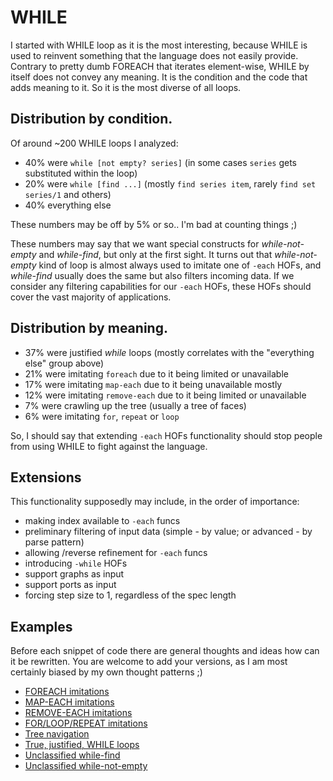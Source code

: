 # WHILE

I started with WHILE loop as it is the most interesting, because WHILE is used to reinvent something that the language does not easily provide.
Contrary to pretty dumb FOREACH that iterates element-wise, WHILE by itself does not convey any meaning. It is the condition and the code that adds meaning to it. So it is the most diverse of all loops.

## Distribution by condition.

Of around ~200 WHILE loops I analyzed:
- 40% were `while [not empty? series]` (in some cases `series` gets substituted within the loop)
- 20% were `while [find ...]` (mostly `find series item`, rarely `find set series/1` and others)
- 40% everything else

These numbers may be off by 5% or so.. I'm bad at counting things ;)

These numbers may say that we want special constructs for *while-not-empty* and *while-find*, but only at the first sight.
It turns out that *while-not-empty* kind of loop is almost always used to imitate one of `-each` HOFs, and *while-find* usually does the same but also filters incoming data. If we consider any filtering capabilities for our `-each` HOFs, these HOFs should cover the vast majority of applications.

## Distribution by meaning.

- 37% were justified *while* loops (mostly correlates with the "everything else" group above)
- 21% were imitating `foreach` due to it being limited or unavailable
- 17% were imitating `map-each` due to it being unavailable mostly
- 12% were imitating `remove-each` due to it being limited or unavailable
- 7% were crawling up the tree (usually a tree of faces)
- 6% were imitating `for`, `repeat` or `loop`

So, I should say that extending `-each` HOFs functionality should stop people from using WHILE to fight against the language.

## Extensions

This functionality supposedly may include, in the order of importance:
- making index available to `-each` funcs
- preliminary filtering of input data (simple - by value; or advanced - by parse pattern)
- allowing /reverse refinement for `-each` funcs
- introducing `-while` HOFs
- support graphs as input
- support ports as input
- forcing step size to 1, regardless of the spec length

## Examples

Before each snippet of code there are general thoughts and ideas how can it be rewritten.
You are welcome to add your versions, as I am most certainly biased by my own thought patterns ;)

- [FOREACH imitations](while/foreach.md)
- [MAP-EACH imitations](while/map-each.md)
- [REMOVE-EACH imitations](while/map-each.md)
- [FOR/LOOP/REPEAT imitations](while/for.md)
- [Tree navigation](while/trees.md)
- [True, justified, WHILE loops](while/true-while.md)
- [Unclassified while-find](while/while-find.md)
- [Unclassified while-not-empty](while/while-not-empty.md)
